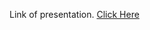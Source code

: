 Link of presentation. <a href="https://drive.google.com/file/d/1iKLMN-xu5mR1Q7Z4tQhHGczMUXxqgD3s/view?usp=sharing" target="_blank">Click Here</a>